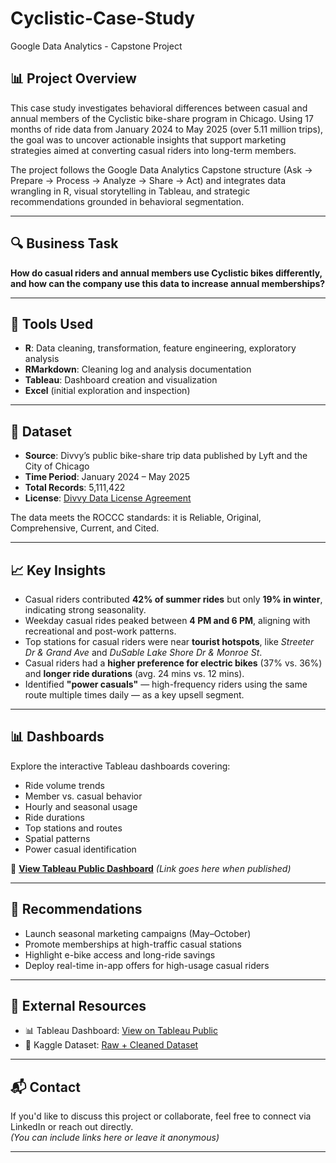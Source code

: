 # Cyclistic-Case-Study
Google Data Analytics - Capstone Project

## 📊 Project Overview

This case study investigates behavioral differences between casual and annual members of the Cyclistic bike-share program in Chicago. Using 17 months of ride data from January 2024 to May 2025 (over 5.11 million trips), the goal was to uncover actionable insights that support marketing strategies aimed at converting casual riders into long-term members.

The project follows the Google Data Analytics Capstone structure (Ask → Prepare → Process → Analyze → Share → Act) and integrates data wrangling in R, visual storytelling in Tableau, and strategic recommendations grounded in behavioral segmentation.

---

## 🔍 Business Task

**How do casual riders and annual members use Cyclistic bikes differently, and how can the company use this data to increase annual memberships?**

---

## 🧰 Tools Used

- **R**: Data cleaning, transformation, feature engineering, exploratory analysis  
- **RMarkdown**: Cleaning log and analysis documentation  
- **Tableau**: Dashboard creation and visualization  
- **Excel** (initial exploration and inspection)

---

## 📁 Dataset

- **Source**: Divvy’s public bike-share trip data published by Lyft and the City of Chicago  
- **Time Period**: January 2024 – May 2025  
- **Total Records**: 5,111,422  
- **License**: [Divvy Data License Agreement](https://divvybikes.com/data-license-agreement)

The data meets the ROCCC standards: it is Reliable, Original, Comprehensive, Current, and Cited.

---

## 📈 Key Insights

- Casual riders contributed **42% of summer rides** but only **19% in winter**, indicating strong seasonality.
- Weekday casual rides peaked between **4 PM and 6 PM**, aligning with recreational and post-work patterns.
- Top stations for casual riders were near **tourist hotspots**, like *Streeter Dr & Grand Ave* and *DuSable Lake Shore Dr & Monroe St*.
- Casual riders had a **higher preference for electric bikes** (37% vs. 36%) and **longer ride durations** (avg. 24 mins vs. 12 mins).
- Identified **"power casuals"** — high-frequency riders using the same route multiple times daily — as a key upsell segment.

---

## 📊 Dashboards

Explore the interactive Tableau dashboards covering:
- Ride volume trends  
- Member vs. casual behavior  
- Hourly and seasonal usage  
- Ride durations  
- Top stations and routes  
- Spatial patterns  
- Power casual identification  

🔗 **[View Tableau Public Dashboard](#)** *(Link goes here when published)*

---

## 🎯 Recommendations

- Launch seasonal marketing campaigns (May–October)
- Promote memberships at high-traffic casual stations
- Highlight e-bike access and long-ride savings
- Deploy real-time in-app offers for high-usage casual riders

---

## 📁 External Resources

- 📊 Tableau Dashboard: [View on Tableau Public](YOUR_TABLEAU_PUBLIC_LINK)
- 📂 Kaggle Dataset: [Raw + Cleaned Dataset](YOUR_KAGGLE_LINK)

---

## 📬 Contact

If you'd like to discuss this project or collaborate, feel free to connect via LinkedIn or reach out directly.  
*(You can include links here or leave it anonymous)*

---
